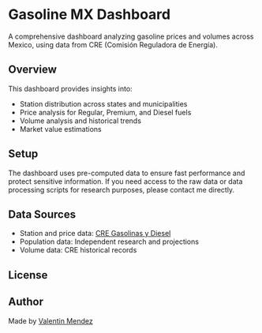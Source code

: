 # Gasoline MX Dashboard

A comprehensive dashboard analyzing gasoline prices and volumes across Mexico, using data from CRE (Comisión Reguladora de Energía).

## Overview

This dashboard provides insights into:
- Station distribution across states and municipalities
- Price analysis for Regular, Premium, and Diesel fuels
- Volume analysis and historical trends
- Market value estimations

## Setup

The dashboard uses pre-computed data to ensure fast performance and protect sensitive information. If you need access to the raw data or data processing scripts for research purposes, please contact me directly.

## Data Sources

- Station and price data: [CRE Gasolinas y Diesel](https://www.cre.gob.mx/ConsultaPrecios/GasolinasyDiesel/GasolinasyDiesel.html)
- Population data: Independent research and projections
- Volume data: CRE historical records

## License

## Author

Made by [Valentin Mendez](https://personal-landing-page-vm.lovable.app/) 